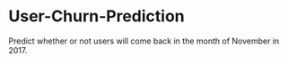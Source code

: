 # User-Churn-Prediction
Predict whether or not users will come back in the month of November in 2017. 
